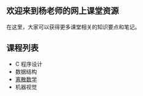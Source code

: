 ## 欢迎来到杨老师的网上课堂资源

在这里，大家可以获得更多课堂相关的知识要点和笔记。

## 课程列表

- C 程序设计
- 数据结构
- [离散数学](discrete-math/index)
- 机器视觉
